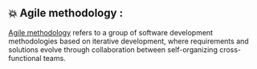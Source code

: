 ## :boom: Agile methodology :
[Agile methodology](https://www.cprime.com/resources/what-is-agile-what-is-scrum/) refers to a group of software development methodologies based on iterative development, where requirements and solutions evolve through collaboration between self-organizing cross-functional teams. 
